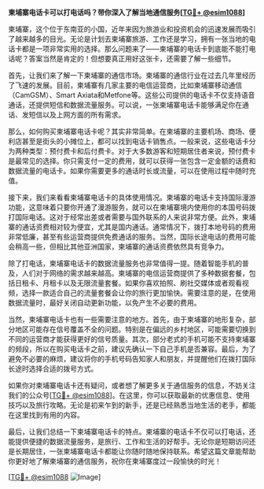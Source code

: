 **柬埔寨电话卡可以打电话吗？带你深入了解当地通信服务[[TG💪+ @esim1088](https://t.me/s/esim1088)]**

柬埔寨，这个位于东南亚的小国，近年来因为旅游业和投资机会的迅速发展而吸引了越来越多的目光。无论是计划去柬埔寨旅游、工作还是学习，拥有一张当地的电话卡都是一项非常实用的选择。那么问题来了——柬埔寨的电话卡到底能不能打电话呢？答案当然是肯定的！但想要真正用好这张卡，还需要了解一些细节。

首先，让我们来了解一下柬埔寨的通信市场。柬埔寨的通信行业在过去几年里经历了飞速的发展。目前，柬埔寨有几家主要的电信运营商，比如柬埔寨移动通信（CamGSM）、Smart Axiata和Metfone等。这些公司提供的电话卡不仅支持语音通话，还提供短信和数据流量服务。可以说，一张柬埔寨电话卡能够满足你在通话、发短信以及上网方面的所有需求。

那么，如何购买柬埔寨电话卡呢？其实非常简单。在柬埔寨的主要机场、商场、便利店甚至是街头的小摊位上，都可以找到电话卡销售点。一般来说，这些电话卡分为两种类型：预付费卡和后付费卡。对于大多数游客和短期居住者来说，预付费卡是最常见的选择。你只需支付一定的费用，就可以获得一张包含一定金额的话费和数据流量的电话卡。如果你需要更多的通话时长或流量，可以在使用过程中随时充值。

接下来，我们来看看柬埔寨电话卡的具体使用情况。柬埔寨的电话卡支持国际漫游功能，这意味着只要你开通了漫游服务，就可以在柬埔寨境内使用你的本国号码拨打国际电话。这对于经常出差或者需要与国外联系的人来说非常方便。此外，柬埔寨的通话资费相对较为便宜，尤其是国内通话。通常情况下，拨打本地号码的费用非常低廉，甚至有些运营商提供免费通话的服务。当然，国际长途电话的费用可能会稍高一些，但相比其他亚洲国家，柬埔寨的通话资费依然具有竞争力。

除了打电话，柬埔寨电话卡的数据流量服务也非常值得一提。随着智能手机的普及，人们对于网络的需求越来越高。柬埔寨的电信运营商提供了多种数据套餐，包括日租卡、月租卡以及无限流量套餐。如果你喜欢拍照、刷社交媒体或者观看视频，选择一款适合自己的流量套餐会让你的旅行更加愉快。需要注意的是，在使用数据流量时，最好关闭自动更新功能，以免产生不必要的费用。

当然，柬埔寨电话卡也有一些需要注意的地方。首先，由于柬埔寨的地形复杂，部分地区可能存在信号覆盖不全的问题。特别是在偏远的乡村地区，可能需要切换到不同的运营商才能获得更好的信号质量。其次，部分老式的手机可能不支持柬埔寨的频段，所以在购买电话卡之前，建议先确认一下自己手机是否兼容。最后，为了避免不必要的麻烦，建议将你的手机号码告知家人和朋友，并提醒他们在拨打国际长途时选择合适的拨号方式。

如果你对柬埔寨电话卡还有疑问，或者想了解更多关于通信服务的信息，不妨关注我们的公众号[[TG💪+ @esim1088](https://t.me/s/esim1088)]。在这里，你可以获取最新的优惠信息、使用技巧以及旅行攻略。无论是初来乍到的新手，还是已经熟悉当地生活的老手，都能在这里找到有用的内容。

最后，让我们总结一下柬埔寨电话卡的特点。柬埔寨的电话卡不仅可以打电话，还能提供便捷的数据流量服务，是旅行、工作和生活的好帮手。无论你是短期访问还是长期居住，一张柬埔寨电话卡都能让你随时随地保持联系。希望这篇文章能帮助你更好地了解柬埔寨的通信服务，祝你在柬埔寨度过一段愉快的时光！

[[TG💪+ @esim1088](https://t.me/s/esim1088) ![Image](https://i.postimg.cc/4NQfJmqS/Snipaste-2025-05-13-00-14-12.png)]